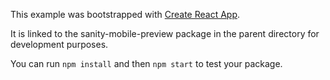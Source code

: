 This example was bootstrapped with [Create React App](https://github.com/facebook/create-react-app).

It is linked to the sanity-mobile-preview package in the parent directory for development purposes.

You can run `npm install` and then `npm start` to test your package.
